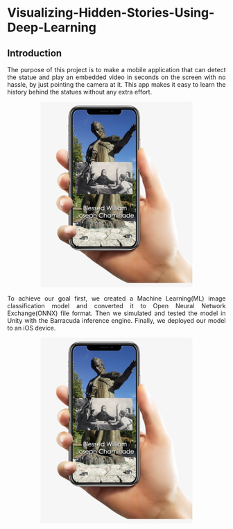 # Visualizing-Hidden-Stories-Using-Deep-Learning

## Introduction
<p align="justify">The purpose of this project is to make a mobile application that can detect the statue and play an embedded video in seconds on the screen with no hassle, by just pointing the camera at it. This app makes it easy to learn the history behind the statues without any extra effort.</p>

<p align="center">
  <img src="https://github.com/anjanakg/Visualizing-Hidden-Stories-Using-Deep-Learning/blob/main/images/Picture1.png" width="350" title="Final output">
</p>

<p align="justify"> To achieve our goal first, we created a Machine Learning(ML) image classification model and converted it to Open Neural Network Exchange(ONNX) file format. Then we simulated and tested the model in Unity with the Barracuda inference engine. Finally, we deployed our model to an iOS device. </p>

<p align="center">
  <img src="https://github.com/anjanakg/Visualizing-Hidden-Stories-Using-Deep-Learning/blob/main/images/Picture1.png" width="350" title="Final output">
</p>



